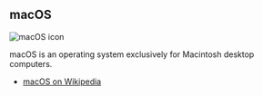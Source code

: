 ## macOS

![macOS icon][macosIcon]

macOS is an operating system exclusively for Macintosh desktop computers.

* [macOS on Wikipedia][wikipediaMacOS]

[githubFavicon]: https://assets-cdn.github.com/favicon.ico
[oujsFavicon]: https://raw.githubusercontent.com/OpenUserJs/OpenUserJS.org/master/public/images/favicon16.png
[macosIcon]: https://raw.githubusercontent.com/wiki/OpenUserJS/OpenUserJS.org/images/macos_icon.png
[wikipediaMacOS]: https://www.wikipedia.org/wiki/MacOS

